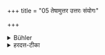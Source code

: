+++
title = "05 तेषामुत्तर उत्तरः संयोगः"

+++

<details><summary>Bühler</summary>

5. Each following one of these modes of subsistence is distinguished by a (greater) reward.
</details>

<details><summary>हरदत्त-टीका</summary>

## सूत्रम्
तेषामुत्तर उत्तरस्संयोगः फलतो विशिष्टः ॥५॥  
## टिप्पनी
संयुज्यते संश्रयत इति संयोगः । तेषां मूलादीनां मध्ये उत्तरमुत्तरं समाश्रयणं फलतो विशिष्टमिति द्रष्टव्यम् ॥ ५॥
</details>
